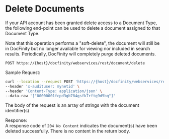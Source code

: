 # Delete Documents

If your API account has been granted delete access to a Document Type, the following end-point can be used to delete a document assigned to that Document Type.

Note that this operation performs a "soft-delete", the document will still be in DocFinity but no longer available for viewing nor included in search results. Periodically, DocFinity will completely purge deleted documents.

`POST https://{host}/docfinity/webservices/rest/document/delete`

Sample Request:
```bash
curl --location --request POST 'https://{host}/docfinity/webservices/rest/document/delete' \
--header 'x-audituser: mynetid' \
--header 'Content-Type: application/json' \
--data-raw '["00000001fcpd3gb784gsfk7rftg9d5bq"]'
```

The body of the request is an array of strings with the document identifier(s)

Response: </br>
A response code of `204 No Content` indicates the document(s) have been deleted successfully.
There is no content in the return body.
